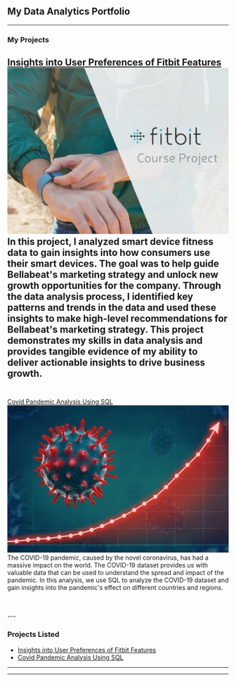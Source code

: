 ## My Data Analytics Portfolio


---

### My Projects 

[Insights into User Preferences of Fitbit Features](https://www.kaggle.com/code/snowholt/insights-into-user-preferences-of-fitbit-features)
<img src="images/cover_project1.jpg?raw=true"/>
<br>
In this project, I analyzed smart device fitness data to gain insights into how consumers use their smart devices. The goal was to help guide Bellabeat's marketing strategy and unlock new growth opportunities for the company. Through the data analysis process, I identified key patterns and trends in the data and used these insights to make high-level recommendations for Bellabeat's marketing strategy. This project demonstrates my skills in data analysis and provides tangible evidence of my ability to deliver actionable insights to drive business growth.
<br>
<br>
---
[Covid Pandemic Analysis Using SQL](https://www.linkedin.com/pulse/covid-pandemic-analysis-using-sql-nariman-jafarieshlaghi/)
<img src="images/cover_project2.jpg?raw=true"/>
<br>
The COVID-19 pandemic, caused by the novel coronavirus, has had a massive impact on the world. The COVID-19 dataset provides us with valuable data that can be used to understand the spread and impact of the pandemic. In this analysis, we use SQL to analyze the COVID-19 dataset and gain insights into the pandemic's effect on different countries and regions.

<br>
<br>
---


### Projects Listed


- [Insights into User Preferences of Fitbit Features](https://www.kaggle.com/code/snowholt/insights-into-user-preferences-of-fitbit-features)
- [Covid Pandemic Analysis Using SQL](https://www.linkedin.com/pulse/covid-pandemic-analysis-using-sql-nariman-jafarieshlaghi/)

---




---

